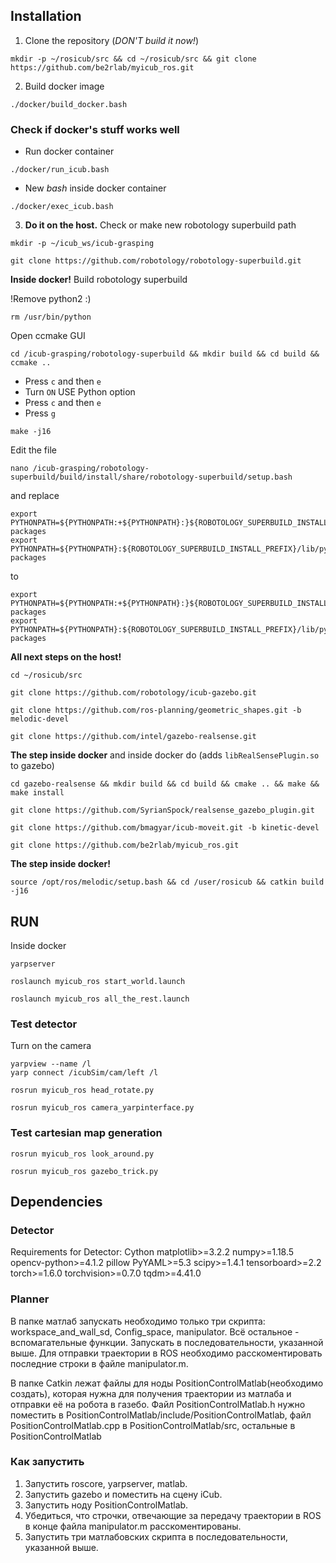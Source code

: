 ## Installation

1. Clone the repository (*DON'T build it now!*) 

```
mkdir -p ~/rosicub/src && cd ~/rosicub/src && git clone https://github.com/be2rlab/myicub_ros.git
```

2. Build docker image

```
./docker/build_docker.bash
```

### Check if docker's stuff works well

* Run docker container

```
./docker/run_icub.bash
```

* New *bash* inside docker container

```
./docker/exec_icub.bash
```

3. **Do it on the host.** Check or make new robotology superbuild path

```
mkdir -p ~/icub_ws/icub-grasping
```

```
git clone https://github.com/robotology/robotology-superbuild.git
```

**Inside docker!** Build robotology superbuild

!Remove python2 :)
```
rm /usr/bin/python
```

Open ccmake GUI

```
cd /icub-grasping/robotology-superbuild && mkdir build && cd build && ccmake ..
```

* Press `c` and then `e`
* Turn `ON` USE Python option
* Press `c` and then `e`
* Press `g`

```
make -j16
```

Edit the file

```
nano /icub-grasping/robotology-superbuild/build/install/share/robotology-superbuild/setup.bash
```

and replace 

```
export PYTHONPATH=${PYTHONPATH:+${PYTHONPATH}:}${ROBOTOLOGY_SUPERBUILD_INSTALL_PREFIX}/lib/python3.6/dist-packages
export PYTHONPATH=${PYTHONPATH}:${ROBOTOLOGY_SUPERBUILD_INSTALL_PREFIX}/lib/python3.6/site-packages
```

to

```
export PYTHONPATH=${PYTHONPATH:+${PYTHONPATH}:}${ROBOTOLOGY_SUPERBUILD_INSTALL_PREFIX}/lib/python3/dist-packages
export PYTHONPATH=${PYTHONPATH}:${ROBOTOLOGY_SUPERBUILD_INSTALL_PREFIX}/lib/python3/site-packages
```

**All next steps on the host!**

```
cd ~/rosicub/src
```

```
git clone https://github.com/robotology/icub-gazebo.git
```

```
git clone https://github.com/ros-planning/geometric_shapes.git -b melodic-devel
```

```
git clone https://github.com/intel/gazebo-realsense.git
```

**The step inside docker** and inside docker do (adds `libRealSensePlugin.so` to gazebo)

```
cd gazebo-realsense && mkdir build && cd build && cmake .. && make && make install
```

```
git clone https://github.com/SyrianSpock/realsense_gazebo_plugin.git
```

```
git clone https://github.com/bmagyar/icub-moveit.git -b kinetic-devel
```

```
git clone https://github.com/be2rlab/myicub_ros.git
```

**The step inside docker!**

```
source /opt/ros/melodic/setup.bash && cd /user/rosicub && catkin build -j16
```


## RUN

Inside docker 

```
yarpserver
```

```
roslaunch myicub_ros start_world.launch
```

```
roslaunch myicub_ros all_the_rest.launch
```


### Test detector

Turn on the camera

```
yarpview --name /l
yarp connect /icubSim/cam/left /l
```

```
rosrun myicub_ros head_rotate.py
```

```
rosrun myicub_ros camera_yarpinterface.py
```

### Test cartesian map generation

```
rosrun myicub_ros look_around.py
```

```
rosrun myicub_ros gazebo_trick.py
```




## Dependencies

### Detector

Requirements for Detector:
Cython
matplotlib>=3.2.2
numpy>=1.18.5
opencv-python>=4.1.2
pillow
PyYAML>=5.3
scipy>=1.4.1
tensorboard>=2.2
torch>=1.6.0
torchvision>=0.7.0
tqdm>=4.41.0


### Planner

В папке матлаб запускать необходимо только три скрипта: workspace_and_wall_sd, Config_space, manipulator. Всё остальное - вспомагательные функции.
Запускать в последовательности, указанной выше.
Для отправки траектории в ROS необходимо расскоментировать последние строки в файле manipulator.m.

В папке Catkin лежат файлы для ноды PositionControlMatlab(необходимо создать), которая нужна для получения траектории из матлаба и отправки её на робота в газебо. Файл PositionControlMatlab.h  нужно поместить в PositionControlMatlab/include/PositionControlMatlab, файл PositionControlMatlab.cpp в PositionControlMatlab/src, остальные в PositionControlMatlab

### Как запустить
1. Запустить roscore, yarpserver, matlab.
2. Запустить gazebo и поместить на сцену  iCub.
3. Запустить ноду PositionControlMatlab.
4. Убедиться, что строчки, отвечающие за передачу траектории в ROS в конце файла manipulator.m расскоментированы.
5. Запустить три матлабовских скрипта в последовательности, указанной выше.


```bash
```
